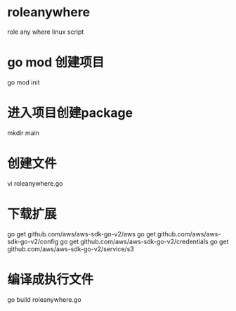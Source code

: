 # roleanywhere
role any where linux script
# go mod 创建项目
go mod init <module-name>
# 进入项目创建package
mkdir main
# 创建文件
vi roleanywhere.go
# 下载扩展
go get github.com/aws/aws-sdk-go-v2/aws
go get github.com/aws/aws-sdk-go-v2/config
go get github.com/aws/aws-sdk-go-v2/credentials
go get github.com/aws/aws-sdk-go-v2/service/s3

# 编译成执行文件
go build  roleanywhere.go

